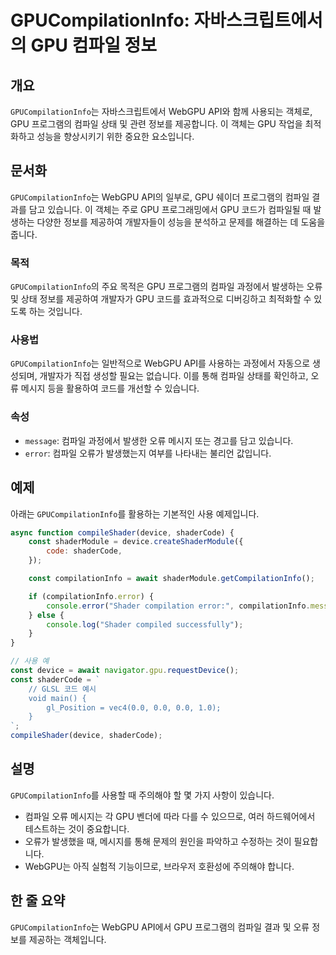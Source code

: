 <!--
Meta Description: # GPUCompilationInfo: 자바스크립트에서의 GPU 컴파일 정보 ## 개요 `GPUCompilationInfo`는 자바스크립트에서 WebGPU API와 함께 사용되는 객체로, GPU 프로그램의 컴파일 상태 및 관련 정보를 제공합니다. 이 객체는 GPU 작업...
Meta Keywords: gpu, 컴파일, gpucompilationinfo, webgpu, 프로그램의
-->

# GPUCompilationInfo: 자바스크립트에서의 GPU 컴파일 정보

## 개요
`GPUCompilationInfo`는 자바스크립트에서 WebGPU API와 함께 사용되는 객체로, GPU 프로그램의 컴파일 상태 및 관련 정보를 제공합니다. 이 객체는 GPU 작업을 최적화하고 성능을 향상시키기 위한 중요한 요소입니다.

## 문서화
`GPUCompilationInfo`는 WebGPU API의 일부로, GPU 쉐이더 프로그램의 컴파일 결과를 담고 있습니다. 이 객체는 주로 GPU 프로그래밍에서 GPU 코드가 컴파일될 때 발생하는 다양한 정보를 제공하여 개발자들이 성능을 분석하고 문제를 해결하는 데 도움을 줍니다.

### 목적
`GPUCompilationInfo`의 주요 목적은 GPU 프로그램의 컴파일 과정에서 발생하는 오류 및 상태 정보를 제공하여 개발자가 GPU 코드를 효과적으로 디버깅하고 최적화할 수 있도록 하는 것입니다.

### 사용법
`GPUCompilationInfo`는 일반적으로 WebGPU API를 사용하는 과정에서 자동으로 생성되며, 개발자가 직접 생성할 필요는 없습니다. 이를 통해 컴파일 상태를 확인하고, 오류 메시지 등을 활용하여 코드를 개선할 수 있습니다.

### 속성
- `message`: 컴파일 과정에서 발생한 오류 메시지 또는 경고를 담고 있습니다.
- `error`: 컴파일 오류가 발생했는지 여부를 나타내는 불리언 값입니다.

## 예제
아래는 `GPUCompilationInfo`를 활용하는 기본적인 사용 예제입니다.

```javascript
async function compileShader(device, shaderCode) {
    const shaderModule = device.createShaderModule({
        code: shaderCode,
    });

    const compilationInfo = await shaderModule.getCompilationInfo();

    if (compilationInfo.error) {
        console.error("Shader compilation error:", compilationInfo.message);
    } else {
        console.log("Shader compiled successfully");
    }
}

// 사용 예
const device = await navigator.gpu.requestDevice();
const shaderCode = `
    // GLSL 코드 예시
    void main() {
        gl_Position = vec4(0.0, 0.0, 0.0, 1.0);
    }
`;
compileShader(device, shaderCode);
```

## 설명
`GPUCompilationInfo`를 사용할 때 주의해야 할 몇 가지 사항이 있습니다. 
- 컴파일 오류 메시지는 각 GPU 벤더에 따라 다를 수 있으므로, 여러 하드웨어에서 테스트하는 것이 중요합니다.
- 오류가 발생했을 때, 메시지를 통해 문제의 원인을 파악하고 수정하는 것이 필요합니다.
- WebGPU는 아직 실험적 기능이므로, 브라우저 호환성에 주의해야 합니다.

## 한 줄 요약
`GPUCompilationInfo`는 WebGPU API에서 GPU 프로그램의 컴파일 결과 및 오류 정보를 제공하는 객체입니다.